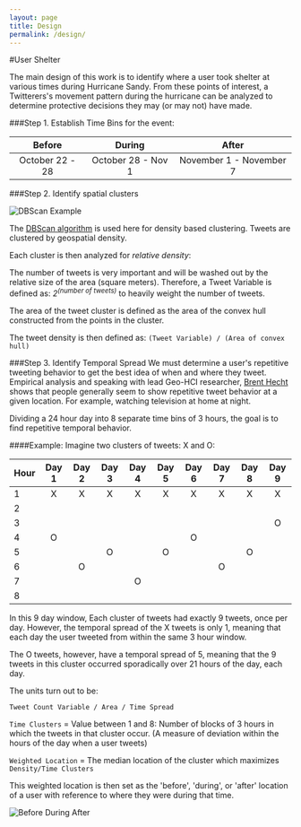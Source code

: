 ```yaml
---
layout: page
title: Design
permalink: /design/
---
```


#User Shelter

The main design of this work is to identify where a user took shelter at various times during Hurricane Sandy.  From these points of interest, a Twitterers's movement pattern during the hurricane can be analyzed to determine protective decisions they may (or may not) have made.


###Step 1. Establish Time Bins for the event:

Before | During | After
:-----:| :-----:| :----:
October 22 - 28 | October 28 - Nov 1 | November 1 - November 7 |


###Step 2. Identify spatial clusters

![DBScan Example]({{site.baseurl}}/img_exports/DB_Scan_GoogleEarth.png "DB Scan Example")

The [DBScan algorithm](http://en.wikipedia.org/wiki/DBSCAN) is used here for density based clustering.  Tweets are clustered by geospatial density.

Each cluster is then analyzed for _relative density_:

The number of tweets is very important and will be washed out by the relative size of the area (square meters).  Therefore, a Tweet Variable is defined as: _2<sup>(number of tweets)</sup>_ to heavily weight the number of tweets.

The area of the tweet cluster is defined as the area of the convex hull constructed from the points in the cluster.


The tweet density is then defined as:
````(Tweet Variable) / (Area of convex hull)````

###Step 3. Identify Temporal Spread
We must determine a user's repetitive tweeting behavior to get the best idea of when and where they tweet.  Empirical analysis and speaking with lead Geo-HCI researcher, [Brent Hecht](http://www.brenthecht.com/) shows that people generally seem to show repetitive tweet behavior at a given location.  For example, watching television at home at night.

Dividing a 24 hour day into 8 separate time bins of 3 hours, the goal is to find repetitive temporal behavior.

####Example:
Imagine two clusters of tweets: X and O:

|Hour | Day 1 | Day 2 | Day 3 | Day 4 | Day 5 | Day 6 | Day 7 | Day 8 | Day 9 |
|:--- |:-----:|:-----:|:-----:|:-----:|:-----:|:-----:|:-----:|:-----:|:-----:|
|1    |  X    |  X    |  X    |  X    |  X    |   X   |   X   |   X   |  X    |
|2    |       |       |       |       |       |       |       |       |       |
|3    |       |       |       |       |       |       |       |       |  O    |
|4    |  O    |       |       |       |       |   O   |       |       |       |
|5    |       |       |  O    |       |  O    |       |       |    O  |       |
|6    |       |  O    |       |       |       |       |   O   |       |       |
|7    |       |       |       |  O    |       |       |       |       |       |
|8    |       |       |       |       |       |       |       |       |       |

In this 9 day window, Each cluster of tweets had exactly 9 tweets, once per day.  However, the temporal spread of the X tweets is only 1, meaning that each day the user tweeted from within the same 3 hour window.

The O tweets, however, have a temporal spread of 5, meaning that the 9 tweets in this cluster occurred sporadically over 21 hours of the day, each day.

The units turn out to be:

````Tweet Count Variable / Area / Time Spread````


```Time Clusters``` = Value between 1 and 8: Number of blocks of 3 hours in which the tweets in that cluster occur.  (A measure of deviation within the hours of the day when a user tweets)

```Weighted Location``` = The median location of the cluster which maximizes ```Density/Time Clusters```

This weighted location is then set as the 'before', 'during', or 'after' location of a user with reference to where they were during that time.

![Before During After]({{site.baseurl}}/img_exports/BeforeDuringAfter.png "Three POIs")
